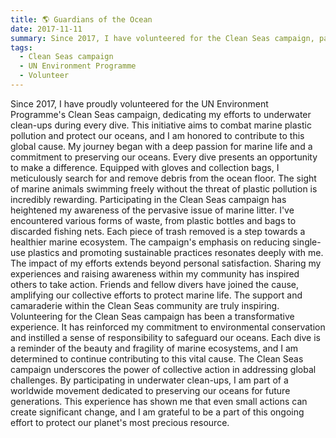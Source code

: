```yaml
---
title: 🌎 Guardians of the Ocean
date: 2017-11-11
summary: Since 2017, I have volunteered for the Clean Seas campaign, participating in underwater clean-ups during every dive to protect marine life. This experience has deepened my commitment to environmental conservation and inspired others to join the cause.
tags:
  - Clean Seas campaign
  - UN Environment Programme
  - Volunteer
---
```


Since 2017, I have proudly volunteered for the UN Environment Programme's Clean Seas campaign, dedicating my efforts to underwater clean-ups during every dive. This initiative aims to combat marine plastic pollution and protect our oceans, and I am honored to contribute to this global cause.
My journey began with a deep passion for marine life and a commitment to preserving our oceans. Every dive presents an opportunity to make a difference. Equipped with gloves and collection bags, I meticulously search for and remove debris from the ocean floor. The sight of marine animals swimming freely without the threat of plastic pollution is incredibly rewarding.
Participating in the Clean Seas campaign has heightened my awareness of the pervasive issue of marine litter. I've encountered various forms of waste, from plastic bottles and bags to discarded fishing nets. Each piece of trash removed is a step towards a healthier marine ecosystem. The campaign's emphasis on reducing single-use plastics and promoting sustainable practices resonates deeply with me.
The impact of my efforts extends beyond personal satisfaction. Sharing my experiences and raising awareness within my community has inspired others to take action. Friends and fellow divers have joined the cause, amplifying our collective efforts to protect marine life. The support and camaraderie within the Clean Seas community are truly inspiring.
Volunteering for the Clean Seas campaign has been a transformative experience. It has reinforced my commitment to environmental conservation and instilled a sense of responsibility to safeguard our oceans. Each dive is a reminder of the beauty and fragility of marine ecosystems, and I am determined to continue contributing to this vital cause.
The Clean Seas campaign underscores the power of collective action in addressing global challenges. By participating in underwater clean-ups, I am part of a worldwide movement dedicated to preserving our oceans for future generations. This experience has shown me that even small actions can create significant change, and I am grateful to be a part of this ongoing effort to protect our planet's most precious resource.
